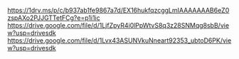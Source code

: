 https://1drv.ms/p/c/b937ab1fe9867a7d/EX16hukfqzcggLmIAAAAAAAB6eZ0zspAXo2PJJGTTetFCg?e=p1i1ic
https://drive.google.com/file/d/1LjfZpyR4i0lPpWtvS8q3z28SNMqg8sbB/view?usp=drivesdk
https://drive.google.com/file/d/1Lvx43ASUNVkuNneart92353_ubtoD6PK/view?usp=drivesdk
